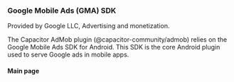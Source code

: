 
### Google Mobile Ads (GMA) SDK

Provided by Google LLC, Advertising and monetization.


The Capacitor AdMob plugin (@capacitor-community/admob) relies on the Google Mobile Ads SDK for Android.
This SDK is the core Android plugin used to serve Google ads in mobile apps.

#### Main page
